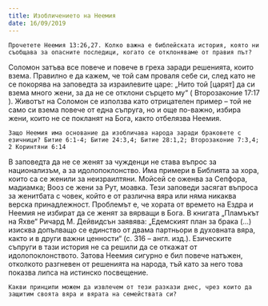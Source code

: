 ```yaml
---
title: Изобличението на Неемия
date: 16/09/2019
---
```


`Прочетете Неемия 13:26,27. Колко важна е библейската история, която ни съобщава за опасните последици, когато се отклоняваме от правия път?`

Соломон затъва все повече и повече в греха заради решенията, които взема. Правилно е да кажем, че той сам проваля себе си, след като не се покорява на заповедта за израилевите царе: „Нито той [царят] да си взема много жени, за да не се отклони сърцето му“ ( Второзаконие 17:17 ). Животът на Соломон се използва като отрицателен пример – той не само си взема повече от една съпруга, но и още по-важно, избира жени, които не се покланят на Бога, както отбелязва Неемия.

`Защо Неемия има основание да изобличава народа заради браковете с езичници? Битие 6:1-4; Битие 24:3,4; Битие 28:1,2; Второзаконие 7:3,4; 2 Коринтяни 6:14`

В заповедта да не се женят за чужденци не става въпрос за национализъм, а за идолопоклонство. Има примери в Библията за хора, които са се женили за неизраилтяни. Мойсей се оженва за Сепфора, мадиамка; Вооз се жени за Рут, моавка. Тези заповеди засягат въпроса за женитбата с човек, който е от различна вяра или няма никаква верска принадлежност. Проблемът е, че хората от времето на Ездра и Неемия не избират да се женят за вярващи в Бога. В книгата „Пламъкът на Яхве“ Ричард М. Дейвидсън заявява: „Едемският план за брака (…) изисква допълващо се единство от двама партньори в духовната вяра, както и в други важни ценности“ (с. 316 – англ. изд.). Езическите съпруги в тази история не са решили да се откажат от идолопоклонството. Затова Неемия сигурно е бил повече натъжен, отколкото разгневен от решенията на народа, тъй като за него това показва липса на истинско посвещение.

`Какви принципи можем да извлечем от тези разкази днес, чрез които да защитим своята вяра и вярата на семействата си?`